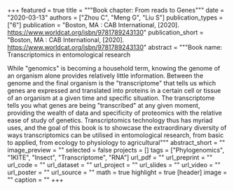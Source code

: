 +++
featured = true
title = """Book chapter: From reads to Genes"""
date = "2020-03-13"
authors = ["Zhou C", "Meng G", "Liu S"]
publication_types = ["6"]
publication = "Boston, MA : CAB International, [2020]. https://www.worldcat.org/isbn/9781789243130"
publication_short = "Boston, MA : CAB International, [2020]. https://www.worldcat.org/isbn/9781789243130"
abstract = """Book name: Transcriptomics in entomological research

While "genomics" is becoming a household term, knowing the genome of an organism alone provides relatively little information. Between the genome and the final organism is the "transcriptome" that tells us which genes are expressed and translated into proteins in a certain cell or tissue of an organism at a given time and specific situation. The transcriptome tells you what genes are being "transcribed" at any given moment, providing the wealth of data and specificity of proteomics with the relative ease of study of genetics. Transcriptomics technology thus has myriad uses, and the goal of this book is to showcase the extraordinary diversity of ways transcriptomics can be utilised in entomological research, from basic to applied, from ecology to physiology to agricultural"""
abstract_short = ""
image_preview = ""
selected = false
projects = []
tags = ["Phylogenomics", "1KITE", "Insect", "Transcriptome", "RNA"]
url_pdf = ""
url_preprint = ""
url_code = ""
url_dataset = ""
url_project = ""
url_slides = ""
url_video = ""
url_poster = ""
url_source = ""
math = true
highlight = true
[header]
image = ""
caption = ""
+++